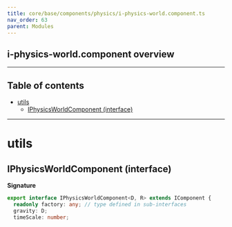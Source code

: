 ```yaml
---
title: core/base/components/physics/i-physics-world.component.ts
nav_order: 63
parent: Modules
---
```


## i-physics-world.component overview

---

<h2 class="text-delta">Table of contents</h2>

- [utils](#utils)
  - [IPhysicsWorldComponent (interface)](#iphysicsworldcomponent-interface)

---

# utils

## IPhysicsWorldComponent (interface)

**Signature**

```ts
export interface IPhysicsWorldComponent<D, R> extends IComponent {
  readonly factory: any; // type defined in sub-interfaces
  gravity: D;
  timeScale: number;
```
